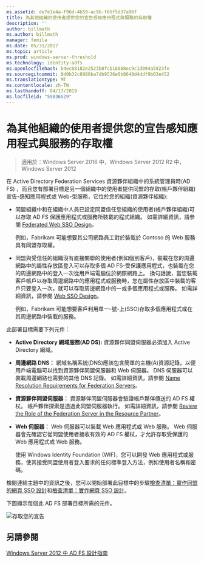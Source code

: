 ```yaml
---
ms.assetid: de7e1e4a-f96d-4b59-ac9b-f65f5d37a96f
title: 為其他組織的使用者提供您的宣告感知應用程式與服務的存取權
description: ''
author: billmath
ms.author: billmath
manager: femila
ms.date: 05/31/2017
ms.topic: article
ms.prod: windows-server-threshold
ms.technology: identity-adfs
ms.openlocfilehash: b4ec08182e2523b0fcb16088ec9c1d094a5923fe
ms.sourcegitcommit: 0d0b32c8986ba7db9536e0b8648d4ddf9b03e452
ms.translationtype: MT
ms.contentlocale: zh-TW
ms.lasthandoff: 04/17/2019
ms.locfileid: "59836529"
---
```

# <a name="provide-users-in-another-organization-access-to-your-claims-aware-applications-and-services"></a>為其他組織的使用者提供您的宣告感知應用程式與服務的存取權

>適用於：Windows Server 2016 中，Windows Server 2012 R2 中，Windows Server 2012

在 Active Directory Federation Services 資源夥伴組織中的系統管理員時\(AD FS\) ，而且您有部署目標是另一個組織中的使用者提供同盟的存取\(帳戶夥伴組織\)宣告\-感知應用程式或 Web\-型服務，它位於您的組織\(資源夥伴組織\):  
  
-   同盟組織中和在組織中人員已設定同盟信任您組織的使用者\(帳戶夥伴組織\)可以存取 AD FS 保護應用程式或服務所裝載的程式組織。 如需詳細資訊，請參閱 [Federated Web SSO Design](Federated-Web-SSO-Design.md)。  
  
    例如，Fabrikam 可能想要其公司網路員工對於裝載於 Contoso 的 Web 服務具有同盟存取權。  
  
-   同盟與受信任的組織沒有直接關聯的使用者\(例如個別客戶\)，裝載在您的周邊網路中的屬性存放區登入可以存取多個 AD FS\-受保護應用程式，也裝載在您的周邊網路中的登入一次從用戶端電腦位於網際網路上。 換句話說，當您裝載客戶帳戶以存取周邊網路中的應用程式或服務時，您在屬性存放區中裝載的客戶只要登入一次，就可以存取周邊網路中的一或多個應用程式或服務。 如需詳細資訊，請參閱 [Web SSO Design](Web-SSO-Design.md)。  
  
    例如，Fabrikam 可能想要客戶利用單一\-號\-上\(SSO\)存取多個應用程式或在其周邊網路中裝載的服務。  
  
此部署目標需要下列元件：  
  
-   **Active Directory 網域服務\(AD DS\):** 資源夥伴同盟伺服器必須加入 Active Directory 網域。  
  
-   **周邊網路 DNS：** 網域名稱系統\(DNS\)應該包含簡單的主機\(A\)資源記錄，以便用戶端電腦可以找到資源夥伴同盟伺服器和 Web 伺服器。 DNS 伺服器可以裝載周邊網路也需要的其他 DNS 記錄。 如需詳細資訊，請參閱 [Name Resolution Requirements for Federation Servers](Name-Resolution-Requirements-for-Federation-Servers.md)。  
  
-   **資源夥伴同盟伺服器：** 資源夥伴同盟伺服器會驗證帳戶夥伴傳送的 AD FS 權杖。 帳戶夥伴探索是透過此同盟伺服器執行。 如需詳細資訊，請參閱 [Review the Role of the Federation Server in the Resource Partner](Review-the-Role-of-the-Federation-Server-in-the-Resource-Partner.md)。  
  
-   **Web 伺服器：** Web 伺服器可以裝載 Web 應用程式或 Web 服務。 Web 伺服器會先確認它從同盟使用者接收有效的 AD FS 權杖，才允許存取受保護的 Web 應用程式或 Web 服務。  
  
    使用 Windows Identity Foundation \(WIF\)，您可以開發 Web 應用程式或服務，使其接受同盟使用者登入要求的任何標準登入方法，例如使用者名稱和密碼。  
  
檢閱連結主題中的資訊之後，您可以開始部署此目標中的步驟[檢查清單：實作同盟的網頁 SSO 設計](../../ad-fs/deployment/Checklist--Implementing-a-Federated-Web-SSO-Design.md)和[檢查清單：實作網頁 SSO 設計](../../ad-fs/deployment/Checklist--Implementing-a-Web-SSO-Design.md)。  
  
下圖顯示每個此 AD FS 部署目標所需的元件。  
  
![存取您的宣告](media/75358b16-2a6f-4e16-9cc4-b0e614480305.gif)  
  
## <a name="see-also"></a>另請參閱
[Windows Server 2012 中 AD FS 設計指南](AD-FS-Design-Guide-in-Windows-Server-2012.md)
